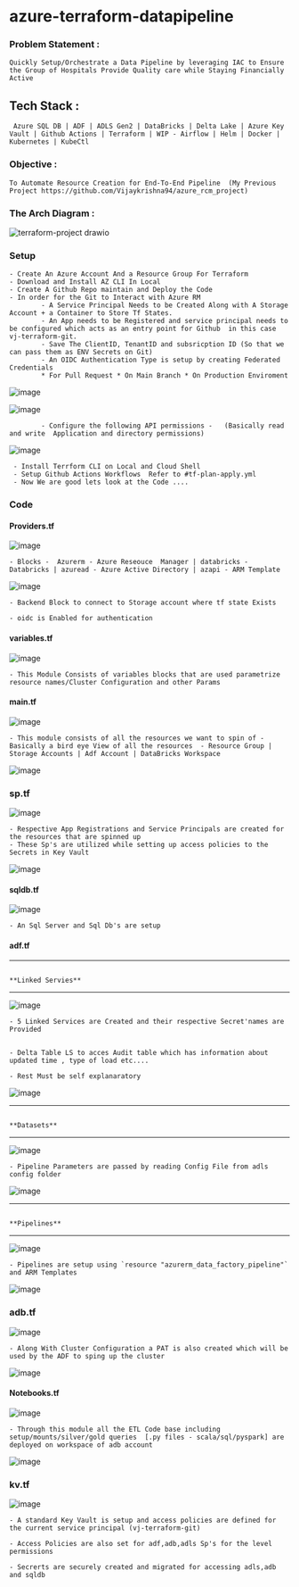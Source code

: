 # azure-terraform-datapipeline

### Problem Statement : 
    Quickly Setup/Orchestrate a Data Pipeline by leveraging IAC to Ensure the Group of Hospitals Provide Quality care while Staying Financially Active  
    

## Tech Stack :
     Azure SQL DB | ADF | ADLS Gen2 | DataBricks | Delta Lake | Azure Key Vault | Github Actions | Terraform | WIP - Airflow | Helm | Docker | Kubernetes | KubeCtl

     
### Objective :
    To Automate Resource Creation for End-To-End Pipeline  (My Previous Project https://github.com/Vijaykrishna94/azure_rcm_project)

### The Arch Diagram :


 ![terraform-project drawio](https://github.com/user-attachments/assets/b89d76ac-43e0-45dd-86ce-3447da5fafd5)

     

### Setup

    - Create An Azure Account And a Resource Group For Terraform
    - Download and Install AZ CLI In Local
    - Create A Github Repo maintain and Deploy the Code
    - In order for the Git to Interact with Azure RM 
            - A Service Principal Needs to be Created Along with A Storage Account + a Container to Store Tf States.
            - An App needs to be Registered and service principal needs to be configured which acts as an entry point for Github  in this case vj-terraform-git.
            - Save The ClientID, TenantID and subsricption ID (So that we can pass them as ENV Secrets on Git)
            - An OIDC Authentication Type is setup by creating Federated Credentials 
            * For Pull Request * On Main Branch * On Production Enviroment 


 ![image](https://github.com/user-attachments/assets/23955051-c57f-41e3-9c43-fb0fc90e09be)

 ![image](https://github.com/user-attachments/assets/c60e1a33-0f4c-4782-a05e-139b1e8be9b7)


      

            - Configure the following API permissions -   (Basically read and write  Application and directory permissions)

            
![image](https://github.com/user-attachments/assets/1b60089b-d5e1-4f7e-b216-75021d01bce0)
   
     - Install Terrform CLI on Local and Cloud Shell  
     - Setup Github Actions Workflows  Refer to #tf-plan-apply.yml
     - Now We are good lets look at the Code ....
  
### Code
#### Providers.tf
        
        
![image](https://github.com/user-attachments/assets/5ca72e2e-06c6-42a5-b16d-27ba332517c8)


    - Blocks -  Azurerm - Azure Reseouce  Manager | databricks - Databricks | azuread - Azure Active Directory | azapi - ARM Template 

        
![image](https://github.com/user-attachments/assets/42aba8db-521e-41e0-8874-fe92dc4c9401)


    - Backend Block to connect to Storage account where tf state Exists 

    - oidc is Enabled for authentication 

#### variables.tf

        
![image](https://github.com/user-attachments/assets/b8d710cd-3b80-4309-b521-fb6a7b28c138)
        

    - This Module Consists of variables blocks that are used parametrize resource names/Cluster Configuration and other Params

#### main.tf

         
![image](https://github.com/user-attachments/assets/e3c8d35a-f6d2-4832-a9f4-52c3f03dbff1)
         

    - This module consists of all the resources we want to spin of - Basically a bird eye View of all the resources  - Resource Group | Storage Accounts | Adf Account | DataBricks Workspace

![image](https://github.com/user-attachments/assets/fec4be47-884a-4260-b3a0-8a2545f7629c)


### sp.tf


![image](https://github.com/user-attachments/assets/1d42c0dc-7383-4e1d-80b6-32ca3eafdeca)

    - Respective App Registrations and Service Principals are created for the resources that are spinned up  
    - These Sp's are utilized while setting up access policies to the Secrets in Key Vault

![image](https://github.com/user-attachments/assets/4d2bc7de-7165-4f17-b4d9-b6b532929d29)




#### sqldb.tf


![image](https://github.com/user-attachments/assets/8b4e520e-fcb7-4fe2-b316-cabe86cf8212)

    - An Sql Server and Sql Db's are setup 
    

#### adf.tf

---------------------------------------------------------------------------------------------------------------------------------------------------------------------------------------------------------------
                                                                                                 **Linked Servies**
---------------------------------------------------------------------------------------------------------------------------------------------------------------------------------------------------------------

![image](https://github.com/user-attachments/assets/cd09bdf1-87a3-470e-a939-9f63e0a6ffc6)


    - 5 Linked Services are Created and their respective Secret'names are Provided

    
    - Delta Table LS to acces Audit table which has information about updated time , type of load etc....

    - Rest Must be self explanaratory 


![image](https://github.com/user-attachments/assets/d350f0e6-dc52-4fd5-80f9-aa97a32a0346)

    
---------------------------------------------------------------------------------------------------------------------------------------------------------------------------------------------------------------
                                                                                                    **Datasets**
---------------------------------------------------------------------------------------------------------------------------------------------------------------------------------------------------------------

    
![image](https://github.com/user-attachments/assets/421ca2ed-e1e9-4565-925d-0c59d3f9e0f2)

    
    - Pipeline Parameters are passed by reading Config File from adls config folder

    
![image](https://github.com/user-attachments/assets/041249f3-ba90-4531-aa1d-680654ced66a)
    

---------------------------------------------------------------------------------------------------------------------------------------------------------------------------------------------------------------
                                                                                                    **Pipelines**
---------------------------------------------------------------------------------------------------------------------------------------------------------------------------------------------------------------

    
    
![image](https://github.com/user-attachments/assets/482ffd2d-5b63-4b98-bcf0-5d8fa6bb1074)

    - Pipelines are setup using `resource "azurerm_data_factory_pipeline"` and ARM Templates


![image](https://github.com/user-attachments/assets/3a6400b2-97e1-4ad5-95b7-49cfc86bdc75)



### adb.tf


![image](https://github.com/user-attachments/assets/e697e399-d98b-4971-bc3d-905c277f66cd)

   
    - Along With Cluster Configuration a PAT is also created which will be used by the ADF to sping up the cluster

     
![image](https://github.com/user-attachments/assets/a2a0c84d-9f4d-45d8-810f-b1f0f3afffae)


#### Notebooks.tf


![image](https://github.com/user-attachments/assets/9b5f8609-11c8-4eba-a1a9-9b37978dc5d6)

    
    - Through this module all the ETL Code base including  setup/mounts/silver/gold queries  [.py files - scala/sql/pyspark] are deployed on workspace of adb account

    
![image](https://github.com/user-attachments/assets/00f30bda-db53-4e8a-8d7b-0fa844339bb6)


### kv.tf

![image](https://github.com/user-attachments/assets/33fc59a0-829a-4eeb-9692-1d01edb66c99)

    - A standard Key Vault is setup and access policies are defined for the current service principal (vj-terraform-git)

    - Access Policies are also set for adf,adb,adls Sp's for the level permissions

    - Secrerts are securely created and migrated for accessing adls,adb and sqldb

    



     

      


    

    
    


        

    
